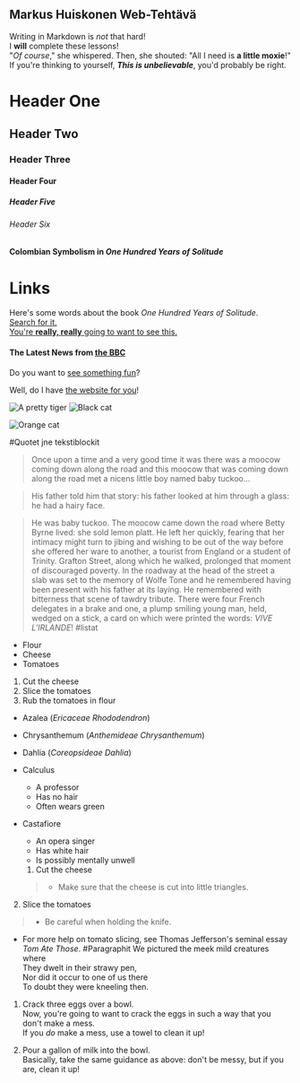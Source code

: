 ## Markus Huiskonen Web-Tehtävä

Writing in Markdown is _not_ that hard!  
I **will** complete these lessons!  
"_Of course_," she whispered. Then, she shouted: "All I need is **a little moxie**!"  
If you're thinking to yourself, **_This is unbelievable_**, you'd probably be right.

# Header One
## Header Two
### Header Three
#### Header Four
##### Header Five
###### Header Six

#### Colombian Symbolism in _One Hundred Years of Solitude_

# Links  
Here's some words about the book _One Hundred Years of Solitude_.  
[Search for it.](www.google.com)  
[You're **really, really** going to want to see this.](www.dailykitten.com)  

#### The Latest News from [the BBC](www.bbc.com/news)  
Do you want to [see something fun][a fun place]?  

Well, do I have [the website for you][another fun place]!

[a fun place]: www.zombo.com  
[another fun place]: www.stumbleupon.com
![A pretty tiger](https://upload.wikimedia.org/wikipedia/commons/5/56/Tiger.50.jpg)
![Black cat][black]

![Orange cat][Orange]

[Black]: https://upload.wikimedia.org/wikipedia/commons/a/a3/81_INF_DIV_SSI.jpg
[orange]: http://icons.iconarchive.com/icons/google/noto-emoji-animals-nature/256/22221-cat-icon.png
#Quotet jne tekstiblockit
>Once upon a time and a very good time it was there was a moocow coming down along the road and this moocow that was coming down along the road met a nicens little boy named baby tuckoo...

>His father told him that story: his father looked at him through a glass: he had a hairy face.

>He was baby tuckoo. The moocow came down the road where Betty Byrne lived: she sold lemon platt.
>He left her quickly, fearing that her intimacy might turn to jibing and wishing to be out of the way before she offered her ware to another, a tourist from England or a student of Trinity. Grafton Street, along which he walked, prolonged that moment of discouraged poverty. In the roadway at the head of the street a slab was set to the memory of Wolfe Tone and he remembered having been present with his father at its laying. He remembered with bitterness that scene of tawdry tribute. There were four French delegates in a brake and one, a plump smiling young man, held, wedged on a stick, a card on which were printed the words: _VIVE L'IRLANDE_!
#listat
* Flour
* Cheese
* Tomatoes
1. Cut the cheese
2. Slice the tomatoes
3. Rub the tomatoes in flour
* Azalea (_Ericaceae Rhododendron_)
* Chrysanthemum (_Anthemideae Chrysanthemum_)
* Dahlia (_Coreopsideae Dahlia_)

* Calculus
    * A professor
    * Has no hair
    * Often wears green
* Castafiore
    * An opera singer
    * Has white hair
    * Is possibly mentally unwell
    1. Cut the cheese
  >* Make sure that the cheese is cut into little triangles.

2. Slice the tomatoes
  >* Be careful when holding the knife.
  * For more help on tomato slicing, see Thomas Jefferson's seminal essay _Tom Ate Those_.
#Paragraphit
We pictured the meek mild creatures where  
They dwelt in their strawy pen,  
Nor did it occur to one of us there  
To doubt they were kneeling then.  

1. Crack three eggs over a bowl.  
 Now, you're going to want to crack the eggs in such a way that you don't make a mess.  
If you _do_ make a mess, use a towel to clean it up!

2. Pour a gallon of milk into the bowl.  
 Basically, take the same guidance as above: don't be messy, but if you are, clean it up!